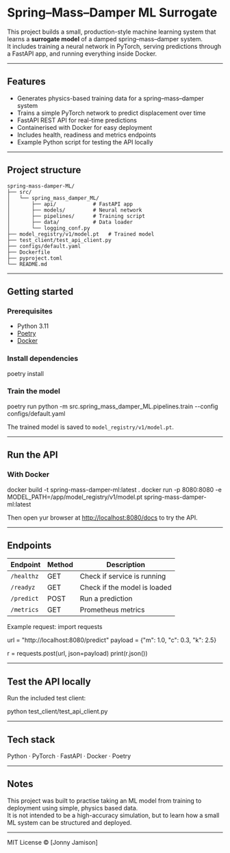 # Spring–Mass–Damper ML Surrogate

This project builds a small, production-style machine learning system that learns a **surrogate model** of a damped spring–mass–damper system.  
It includes training a neural network in PyTorch, serving predictions through a FastAPI app, and running everything inside Docker.

---

## Features
- Generates physics-based training data for a spring–mass–damper system  
- Trains a simple PyTorch network to predict displacement over time  
- FastAPI REST API for real-time predictions  
- Containerised with Docker for easy deployment  
- Includes health, readiness and metrics endpoints  
- Example Python script for testing the API locally  

---

## Project structure
```
spring-mass-damper-ML/
├── src/
│   └── spring_mass_damper_ML/
│       ├── api/            # FastAPI app
│       ├── models/         # Neural network
│       ├── pipelines/      # Training script
│       ├── data/           # Data loader
│       └── logging_conf.py
├── model_registry/v1/model.pt   # Trained model
├── test_client/test_api_client.py
├── configs/default.yaml
├── Dockerfile
├── pyproject.toml
└── README.md
```

---

## Getting started

### Prerequisites
- Python 3.11  
- [Poetry](https://python-poetry.org/)  
- [Docker](https://www.docker.com/)

### Install dependencies
poetry install

### Train the model
poetry run python -m src.spring_mass_damper_ML.pipelines.train --config configs/default.yaml

The trained model is saved to `model_registry/v1/model.pt`.

---

## Run the API

### With Docker
docker build -t spring-mass-damper-ml:latest .
docker run -p 8080:8080 -e MODEL_PATH=/app/model_registry/v1/model.pt spring-mass-damper-ml:latest

Then open yur browser at [http://localhost:8080/docs](http://localhost:8080/docs) to try the API.

---

## Endpoints

| Endpoint | Method | Description |
|-----------|--------|-------------|
| `/healthz` | GET | Check if service is running |
| `/readyz` | GET | Check if the model is loaded |
| `/predict` | POST | Run a prediction |
| `/metrics` | GET | Prometheus metrics |

Example request:
import requests

url = "http://localhost:8080/predict"
payload = {"m": 1.0, "c": 0.3, "k": 2.5}

r = requests.post(url, json=payload)
print(r.json())


---

## Test the API locally
Run the included test client:

python test_client/test_api_client.py


---

## Tech stack
Python · PyTorch · FastAPI · Docker · Poetry  

---

## Notes
This project was built to practise taking an ML model from training to deployment using simple, physics based data.  
It is not intended to be a high-accuracy simulation, but to learn how a small ML system can be structured and deployed.

---

MIT License © [Jonny Jamison]

